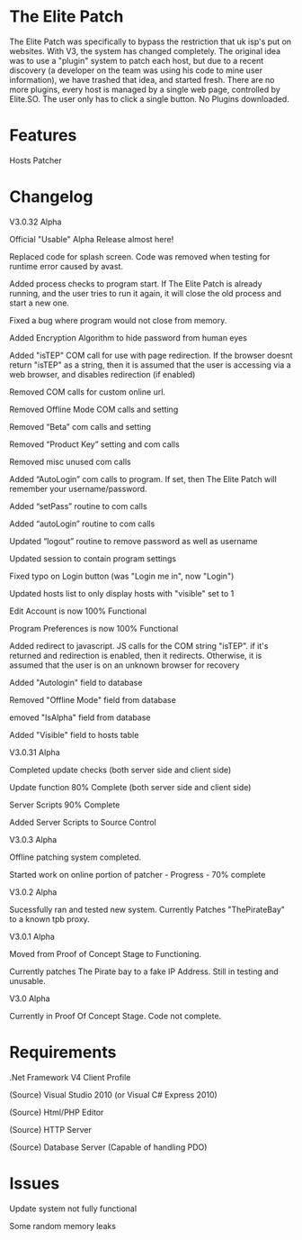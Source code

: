 The Elite Patch
==========
The Elite Patch was specifically to bypass the restriction that uk isp's put on websites. With V3, the system has changed completely. The original idea was to use a "plugin" system to patch each host, but due to a recent discovery (a developer on the team was using his code to mine user information), we have trashed that idea, and started fresh. There are no more plugins, every host is managed by a single web page, controlled by Elite.SO. The user only has to click a single button. No Plugins downloaded.

Features
==========
Hosts Patcher

Changelog
==========
V3.0.32 Alpha

Official "Usable" Alpha Release almost here!

Replaced code for splash screen. Code was removed when testing for runtime error caused by avast.

Added process checks to program start. If The Elite Patch is already running, and the user tries to run it again, it will close the old process and start a new one.

Fixed a bug where program would not close from memory.

Added Encryption Algorithm to hide password from human eyes

Added "isTEP" COM call for use with page redirection. If the browser doesnt return "isTEP" as a string, then it is assumed that the user is accessing via a web browser, and disables redirection (if enabled)

Removed COM calls for custom online url.

Removed Offline Mode COM calls and setting

Removed “Beta” com calls and setting

Removed “Product Key” setting and com calls

Removed misc unused com calls

Added “AutoLogin” com calls to program. If set, then The Elite Patch will remember your username/password.

Added “setPass” routine to com calls

Added “autoLogin” routine to com calls

Updated “logout” routine to remove password as well as username

Updated session to contain program settings

Fixed typo on Login button (was "Login me in", now "Login")

Updated hosts list to only display hosts with "visible" set to 1

Edit Account is now 100% Functional

Program Preferences is now 100% Functional

Added redirect to javascript. JS calls for the COM string "isTEP". if it's returned and redirection is enabled, then it redirects. Otherwise, it is assumed that the user is on an unknown browser for recovery

Added "Autologin" field to database

Removed "Offline Mode" field from database

emoved "IsAlpha" field from database

Added "Visible" field to hosts table


V3.0.31 Alpha


Completed update checks (both server side and client side)

Update function 80% Complete (both server side and client side)

Server Scripts 90% Complete

Added Server Scripts to Source Control

V3.0.3 Alpha

Offline patching system completed.

Started work on online portion of patcher - Progress - 70% complete

V3.0.2 Alpha

Sucessfully ran and tested new system. Currently Patches "ThePirateBay" to a known tpb proxy. 

V3.0.1 Alpha

Moved from Proof of Concept Stage to Functioning.

Currently patches The Pirate bay to a fake IP Address. Still in testing and unusable.

V3.0 Alpha

Currently in Proof Of Concept Stage. Code not complete.


Requirements
==========
.Net Framework V4 Client Profile

(Source) Visual Studio 2010 (or Visual C# Express 2010)

(Source) Html/PHP Editor

(Source) HTTP Server

(Source) Database Server (Capable of handling PDO)

Issues
==========

Update system not fully functional

Some random memory leaks